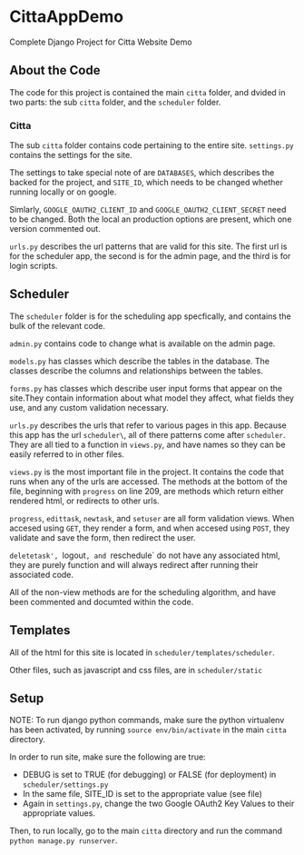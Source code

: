 # CittaAppDemo  
Complete Django Project for Citta Website Demo

## About the Code
The code for this project is contained the main `citta` folder, and dvided in two parts: the sub `citta` folder, and the `scheduler` folder.

### Citta
The sub `citta` folder contains code pertaining to the entire site. `settings.py` contains the settings for the site.

The settings to take special note of are `DATABASES`, which describes the backed for the project, and `SITE_ID`, which needs to be changed whether running locally or on google.

Simlarly, `GOOGLE_OAUTH2_CLIENT_ID` and `GOOGLE_OAUTH2_CLIENT_SECRET` need to be changed. Both the local an production options are present, which one version commented out.

`urls.py` describes the url patterns that are valid for this site. The first url is for the scheduler app, the second is for the admin page, and the third is for login scripts.

## Scheduler

The `scheduler` folder is for the scheduling app specfically, and contains the bulk of the relevant code.

`admin.py` contains code to change what is available on the admin page.

`models.py` has classes which describe the tables in the database. The classes describe the columns and relationships between the tables.

`forms.py` has classes which describe user input forms that appear on the site.They contain information about what model they affect, what fields they use, and any custom validation necessary.

`urls.py` describes the urls that refer to various pages in this app. Because this app has the url `scheduler\`, all of there patterns come after `scheduler`. They are all tied to a function in `views.py`, and have names so they can be easily referred to in other files.

`views.py` is the most important file in the project. It contains the code that runs when any of the urls are accessed. The methods at the bottom of the file, beginning with `progress` on line 209, are methods which return either rendered html, or redirects to other urls.

`progress`, `edittask`, `newtask`, and `setuser` are all form validation views. When accesed using `GET`, they render a form, and when accesed using `POST`, they validate and save the form, then redirect the user.

`deletetask', `logout`, and `reschedule` do not have any associated html, they are purely function and will always redirect after running their associated code.

All of the non-view methods are for the scheduling algorithm, and have been commented and documted within the code.

## Templates
All of the html for this site is located in `scheduler/templates/scheduler`.

Other files, such as javascript and css files, are in `scheduler/static`

## Setup
NOTE: To run django python commands, make sure the python virtualenv has been activated, by running `source env/bin/activate` in the main `citta` directory.

In order to run site, make sure the following are true:
* DEBUG is set to TRUE (for debugging) or FALSE (for deployment) in `scheduler/settings.py`
* In the same file, SITE\_ID  is set to the appropriate value (see file)
* Again in `settings.py`, change the two Google OAuth2 Key Values to their appropriate values.

Then, to run locally, go to the main `citta` directory and run the command `python manage.py runserver`.
